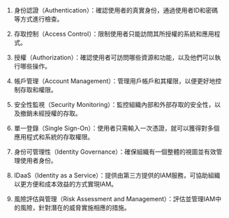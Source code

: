 

1. 身份認證（Authentication）：確認使用者的真實身份，通過使用者ID和密碼等方式進行檢查。

2. 存取控制（Access Control）：限制使用者只能訪問其所授權的系統和應用程式。

3. 授權（Authorization）：確認使用者可訪問哪些資源和功能，以及他們可以執行哪些操作。

4. 帳戶管理（Account Management）：管理用戶帳戶和其權限，以便更好地控制存取和權限。

5. 安全性監視（Security Monitoring）：監控組織內部和外部存取的安全性，以及撤銷未經授權的存取。

6. 單一登錄（Single Sign-On）：使用者只需輸入一次憑證，就可以獲得對多個應用程式和系統的存取權限。

7. 身份可管理性（Identity Governance）：確保組織有一個整體的視圖並有效管理使用者身份。

8. IDaaS（Identity as a Service）：提供由第三方提供的IAM服務，可協助組織以更方便和成本效益的方式實現IAM。

9. 風險評估與管理（Risk Assessment and Management）：評估並管理IAM中的風險，針對潛在的威脅實施相應的措施。